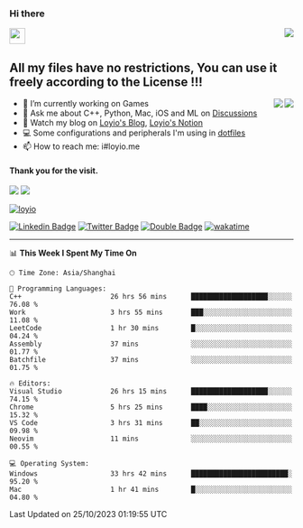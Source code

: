 <h3 align="left">Hi there</h3>
<img src='https://em-content.zobj.net/source/animated-noto-color-emoji/356/waving-hand_light-skin-tone_1f44b-1f3fb_1f3fb.gif' width='28' />
<a align="right" href="https://github.com/loyio/loyio/blob/master/STAR/README.md"><img align="right" src="https://img.shields.io/badge/LOYIO-STAR-green" /></a>

## All my files have no restrictions, You can use it freely according to the License !!!

<a href="https://github.com/loyio#gh-light-mode-only">
     <img align="right"  src="https://loy-readme.vercel.app/api/top-langs/?username=loyio&langs_count=6&hide=css,html,jupyter%20notebook" />
</a>

<a href="https://github.com/loyio#gh-dark-mode-only">
  <img align="right"  src="https://loy-readme.vercel.app/api/top-langs/?username=loyio&langs_count=6&theme=slateorange&hide=css,html,jupyter%20notebook" />
</a>



- 🔭 I’m currently working on Games
- 💬 Ask me about C++, Python, Mac, iOS and ML on [Discussions](https://github.com/loyio/blog/discussions)
- 📔 Watch my blog on [Loyio's Blog](https://loyio.me), [Loyio's Notion](https://loyio.notion.site/loyio/Loyio-s-Dashboard-2f56bd29222a445ea9d9e8802a1ac83b)
- 💻 Some configurations and peripherals I'm using in [dotfiles](https://github.com/loyio/dotfiles)
- 📫 How to reach me: i#loyio.me


#### Thank you for the visit.
<img src="http://profile-counter.glitch.me/loyio/count.svg" />

<img src="https://loy-readme.vercel.app/api?username=loyio&show_icons=true&hide=stars&include_all_commits=true&hide_title=true&theme=slateorange" />

     

[![loyio](https://github-profile-trophy.vercel.app/?username=loyio&theme=onedark&column=4)](https://github.com/loyio)

[![Linkedin Badge](https://img.shields.io/badge/-@loyio-0077b5?style=flat-square&logo=Linkedin&logoColor=white&labelColor=0077b5&link=https://www.linkedin.com/in/loyio-hex-363172158/)](https://www.linkedin.com/in/loyio-hex-363172158/)
[![Twitter Badge](https://img.shields.io/badge/-@loyiome-000000?style=flat-square&labelColor=000000&logo=x&logoColor=white&link=https://twitter.com/loyiome)](https://twitter.com/loyiome)
[![Double Badge](https://img.shields.io/badge/@loyio-007722?style=flat&logo=Douban&logoColor=white)](https://www.douban.com/people/susmote)
[![wakatime](https://wakatime.com/badge/user/c0ddc104-5a20-41d1-ab9a-c4d9ea20a4d9.svg)](https://wakatime.com/@c0ddc104-5a20-41d1-ab9a-c4d9ea20a4d9)

-------
<!--START_SECTION:waka-->
📊 **This Week I Spent My Time On** 

```text
🕑︎ Time Zone: Asia/Shanghai

💬 Programming Languages: 
C++                      26 hrs 56 mins      ███████████████████░░░░░░   76.08 % 
Work                     3 hrs 55 mins       ███░░░░░░░░░░░░░░░░░░░░░░   11.08 % 
LeetCode                 1 hr 30 mins        █░░░░░░░░░░░░░░░░░░░░░░░░   04.24 % 
Assembly                 37 mins             ░░░░░░░░░░░░░░░░░░░░░░░░░   01.77 % 
Batchfile                37 mins             ░░░░░░░░░░░░░░░░░░░░░░░░░   01.75 % 

🔥 Editors: 
Visual Studio            26 hrs 15 mins      ███████████████████░░░░░░   74.15 % 
Chrome                   5 hrs 25 mins       ████░░░░░░░░░░░░░░░░░░░░░   15.32 % 
VS Code                  3 hrs 31 mins       ██░░░░░░░░░░░░░░░░░░░░░░░   09.98 % 
Neovim                   11 mins             ░░░░░░░░░░░░░░░░░░░░░░░░░   00.55 % 

💻 Operating System: 
Windows                  33 hrs 42 mins      ████████████████████████░   95.20 % 
Mac                      1 hr 41 mins        █░░░░░░░░░░░░░░░░░░░░░░░░   04.80 % 
```


 Last Updated on 25/10/2023 01:19:55 UTC
<!--END_SECTION:waka-->

